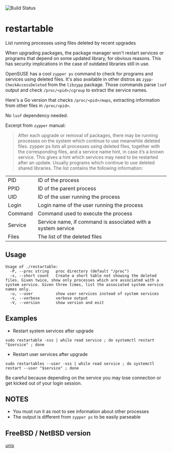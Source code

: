 ![Build Status](https://github.com/ricardobranco777/restartable/actions/workflows/ci.yml/badge.svg)

# restartable
List running processes using files deleted by recent upgrades

When upgrading packages, the package manager won't restart services or programs that depend on some updated library, for obvious reasons.  This has security implications in the case of outdated libraries still in use.

OpenSUSE has a cool `zypper ps` command to check for programs and services using deleted files.
It's also available in other distros as `zypp-CheckAccessDeleted` from the `libzypp` package.
Those commands parse `lsof` output and check `/proc/<pid>/cgroup` to extract the service names.

Here's a Go version that checks `/proc/<pid>/maps`, extracting information from other files in `/proc/<pid>`.

No `lsof` dependency needed.

Excerpt from `zypper` manual:

> After each upgrade or removal of packages, there may be running processes on the system which continue to use meanwhile deleted files. zypper ps lists all processes using deleted files, together
> with the corresponding files, and a service name hint, in case it’s a known service. This gives a hint which services may need to be restarted after an update. Usually programs which continue to
> use deleted shared libraries. The list contains the following information:
>

|   |   |
|---|---|
| PID | ID of the process
| PPID | ID of the parent process
| UID | ID of the user running the process
| Login | Login name of the user running the process
| Command | Command used to execute the process
| Service | Service name, if command is associated with a system service
| Files | The list of the deleted files

## Usage

```
Usage of ./restartable:
  -P, --proc string   proc directory (default "/proc")
  -s, --short count   Create a short table not showing the deleted files. Given twice, show only processes which are associated with a system service. Given three times, list the associated system service names only.
  -u, --user          show user services instead of system services
  -v, --verbose       verbose output
  -V, --version       show version and exit
```

## Examples

- Restart system services after upgrade

`sudo restartable -sss | while read service ; do systemctl restart "$service" ; done`

- Restart user services after upgrade

`sudo restartables --user -sss | while read service ; do systemctl restart --user "$service" ; done`

Be careful because depending on the service you may lose connection or get kicked out of your login session.

## NOTES

  - You must run it as root to see information about other processes
  - The output is different from `zypper ps` to be easily parseable

## FreeBSD / NetBSD version

[unix](unix)
